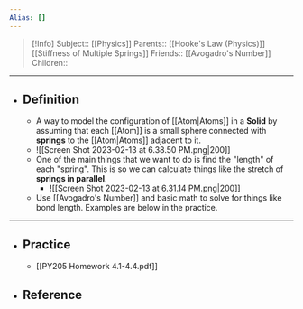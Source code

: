 ```yaml
---
Alias: []
---
```

> [!Info]
> Subject:: [[Physics]]
> Parents:: [[Hooke's Law (Physics)]] [[Stiffness of Multiple Springs]]
> Friends:: [[Avogadro's Number]]
> Children:: 
---
- ## Definition
	- A way to model the configuration of [[Atom|Atoms]] in a **Solid** by assuming that each [[Atom]] is a small sphere connected with **springs** to the [[Atom|Atoms]] adjacent to it.
	- ![[Screen Shot 2023-02-13 at 6.38.50 PM.png|200]]
	- One of the main things that we want to do is find the "length" of each "spring". This is so we can calculate things like the stretch of **springs in parallel**.
		- ![[Screen Shot 2023-02-13 at 6.31.14 PM.png|200]]
	- Use [[Avogadro's Number]] and basic math to solve for things like bond length. Examples are below in the practice.
---
- ## Practice
	- [[PY205 Homework 4.1-4.4.pdf]]
- ## Reference
